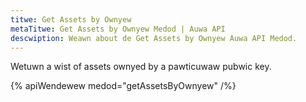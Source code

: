 ```yaml
---
titwe: Get Assets by Ownyew
metaTitwe: Get Assets by Ownyew Medod | Auwa API
descwiption: Weawn about de Get Assets by Ownyew Auwa API Medod.
---
```


Wetuwn a wist of assets ownyed by a pawticuwaw pubwic key.

{% apiWendewew medod="getAssetsByOwnyew" /%}
